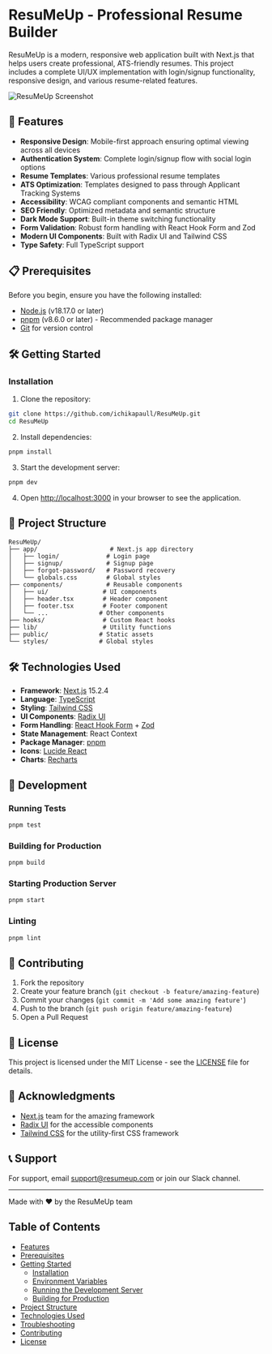 # ResuMeUp - Professional Resume Builder

ResuMeUp is a modern, responsive web application built with Next.js that helps users create professional, ATS-friendly resumes. This project includes a complete UI/UX implementation with login/signup functionality, responsive design, and various resume-related features.

![ResuMeUp Screenshot](/placeholder.svg?height=400&width=800)

## 🚀 Features

- **Responsive Design**: Mobile-first approach ensuring optimal viewing across all devices
- **Authentication System**: Complete login/signup flow with social login options
- **Resume Templates**: Various professional resume templates
- **ATS Optimization**: Templates designed to pass through Applicant Tracking Systems
- **Accessibility**: WCAG compliant components and semantic HTML
- **SEO Friendly**: Optimized metadata and semantic structure
- **Dark Mode Support**: Built-in theme switching functionality
- **Form Validation**: Robust form handling with React Hook Form and Zod
- **Modern UI Components**: Built with Radix UI and Tailwind CSS
- **Type Safety**: Full TypeScript support

## 📋 Prerequisites

Before you begin, ensure you have the following installed:

- [Node.js](https://nodejs.org/) (v18.17.0 or later)
- [pnpm](https://pnpm.io/) (v8.6.0 or later) - Recommended package manager
- [Git](https://git-scm.com/) for version control

## 🛠️ Getting Started

### Installation

1. Clone the repository:
```bash
git clone https://github.com/ichikapaull/ResuMeUp.git
cd ResuMeUp
```

2. Install dependencies:
```bash
pnpm install
```

3. Start the development server:
```bash
pnpm dev
```

4. Open [http://localhost:3000](http://localhost:3000) in your browser to see the application.

## 📁 Project Structure

```
ResuMeUp/
├── app/                    # Next.js app directory
│   ├── login/             # Login page
│   ├── signup/            # Signup page
│   ├── forgot-password/   # Password recovery
│   └── globals.css        # Global styles
├── components/            # Reusable components
│   ├── ui/               # UI components
│   ├── header.tsx        # Header component
│   ├── footer.tsx        # Footer component
│   └── ...              # Other components
├── hooks/                # Custom React hooks
├── lib/                  # Utility functions
├── public/              # Static assets
└── styles/              # Global styles
```

## 🛠️ Technologies Used

- **Framework**: [Next.js](https://nextjs.org/) 15.2.4
- **Language**: [TypeScript](https://www.typescriptlang.org/)
- **Styling**: [Tailwind CSS](https://tailwindcss.com/)
- **UI Components**: [Radix UI](https://www.radix-ui.com/)
- **Form Handling**: [React Hook Form](https://react-hook-form.com/) + [Zod](https://zod.dev/)
- **State Management**: React Context
- **Package Manager**: [pnpm](https://pnpm.io/)
- **Icons**: [Lucide React](https://lucide.dev/)
- **Charts**: [Recharts](https://recharts.org/)

## 🔧 Development

### Running Tests
```bash
pnpm test
```

### Building for Production
```bash
pnpm build
```

### Starting Production Server
```bash
pnpm start
```

### Linting
```bash
pnpm lint
```

## 🤝 Contributing

1. Fork the repository
2. Create your feature branch (`git checkout -b feature/amazing-feature`)
3. Commit your changes (`git commit -m 'Add some amazing feature'`)
4. Push to the branch (`git push origin feature/amazing-feature`)
5. Open a Pull Request

## 📝 License

This project is licensed under the MIT License - see the [LICENSE](LICENSE) file for details.

## 🙏 Acknowledgments

- [Next.js](https://nextjs.org/) team for the amazing framework
- [Radix UI](https://www.radix-ui.com/) for the accessible components
- [Tailwind CSS](https://tailwindcss.com/) for the utility-first CSS framework

## 📞 Support

For support, email support@resumeup.com or join our Slack channel.

---

Made with ❤️ by the ResuMeUp team

## Table of Contents

- [Features](#features)
- [Prerequisites](#prerequisites)
- [Getting Started](#getting-started)
  - [Installation](#installation)
  - [Environment Variables](#environment-variables)
  - [Running the Development Server](#running-the-development-server)
  - [Building for Production](#building-for-production)
- [Project Structure](#project-structure)
- [Technologies Used](#technologies-used)
- [Troubleshooting](#troubleshooting)
- [Contributing](#contributing)
- [License](#license)
